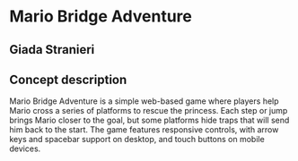 # Mario Bridge Adventure

## Giada Stranieri

## Concept description
Mario Bridge Adventure is a simple web-based game where players help Mario cross a series of platforms to rescue the princess. Each step or jump brings Mario closer to the goal, but some platforms hide traps that will send him back to the start. The game features responsive controls, with arrow keys and spacebar support on desktop, and touch buttons on mobile devices. 